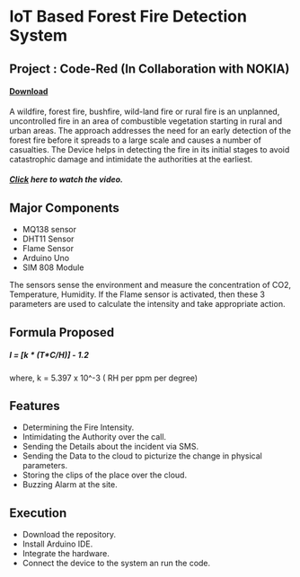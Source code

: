 # IoT Based Forest Fire Detection System
## Project : Code-Red (In Collaboration with NOKIA)
#### [Download](https://github.com/PankajGrg/IoT-ForestFireDetection.git)
A wildfire, forest fire, bushfire, wild-land fire or rural fire is an unplanned, uncontrolled fire in an area of combustible vegetation starting in rural and urban areas. The approach addresses the need for an early detection of the forest fire before it spreads to a large scale and causes a number of casualties.
The Device helps in detecting the fire in its initial stages to avoid catastrophic damage and intimidate the authorities at the earliest.
##### [Click](https://drive.google.com/file/d/1biDBTwWqfK0Ubjh_4VI0WeSi-aqg2-dI/view?usp=sharing) here to watch the video.
## Major Components
- MQ138 sensor
- DHT11 Sensor
- Flame Sensor
- Arduino Uno
- SIM 808 Module

The sensors sense the environment and measure the concentration of CO2, Temperature, Humidity. If the Flame sensor is activated, then these 3 parameters are used to calculate the intensity and take appropriate action.
## Formula Proposed
##### I = [k * (T*C/H)] - 1.2
where, k = 5.397 x 10^-3 ( RH per ppm per degree) 
## Features
- Determining the Fire Intensity.
- Intimidating the Authority over the call.
- Sending the Details about the incident via SMS.
- Sending the Data to the cloud to picturize the change in physical parameters.
- Storing the clips of the place over the cloud.
- Buzzing Alarm at the site.

## Execution
- Download the repository.
- Install Arduino IDE. 
- Integrate the hardware.
- Connect the device to the system an run the code.
